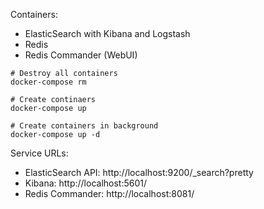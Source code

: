 Containers:
* ElasticSearch with Kibana and Logstash
* Redis
* Redis Commander (WebUI)

```
# Destroy all containers
docker-compose rm

# Create continaers
docker-compose up

# Create containers in background
docker-compose up -d
```

Service URLs:
* ElasticSearch API: http://localhost:9200/_search?pretty
* Kibana: http://localhost:5601/
* Redis Commander: http://localhost:8081/
